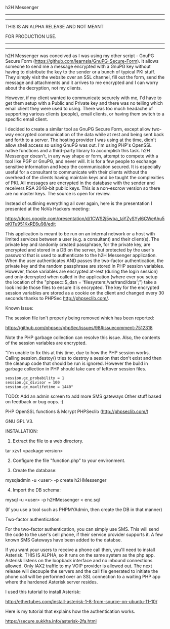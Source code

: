 h2H Messenger

***************************************
***************************************

THIS IS AN ALPHA RELEASE AND NOT MEANT

FOR PRODUCTION USE.

***************************************
***************************************
h2H Messenger was conceived as I was using my other script - GnuPG Secure Form (https://github.com/learnsia/GnuPG-Secure-Form).  It allows someone to send me a message encrypted with a GnuPG key without having to distribute the key to the sender or a bunch of typical PKI stuff.  They simply visit the website over an SSL channel, fill out the form, send the message and attachments and it arrives to me encrypted and I can worry about the decryption, not my clients.

However, if my client wanted to communicate securely with me, I'd have to get them setup with a Public and Private key and there was no telling which email client they were used to using.  There was too much headache of supporting various clients (people), email clients, or having them switch to a specific email client.

I decided to create a similar tool as GnuPG Secure Form, except allow two-way encrypted communication of the data while at rest and being sent back and forth to a server.  The hosting provider I was using at the time, didn't allow shell access so using GnuPG was out.  I'm using PHP's OpenSSL native functions and a third-party library to accomplish this task.  h2H Messenger doesn't, in any way shape or form, attempt to compete with a tool like PGP or GnuPG, and never will.  It is for a few people to exchange sensitive information and keep the communication secured.  It is especially useful for a consultant to communicate with their clients without the overhead of the clients having maintain keys and be taught the complexities of PKI.  All messages are encrypted in the database with the sender and receivers RSA 2048-bit public keys.  This is a non-escrow version so there are no master keys.  The source is open for review.

Instead of outlining everything all over again, here is the presentation I presented at the NoVa Hackers meeting:

https://docs.google.com/presentation/d/1CWS2j5wba_taYZySYyl6CWeAhu5pKITu951KxRE6u98/edit

This application is meant to be run on an internal network or a host with limited services between a user (e.g. a consultant) and their client(s).  The private key and randomly created passphrase, for the private key, are encrypted and stored in a DB on the server, but protected by the user's password that is used to authenticate to the h2H Messenger application.  When the user authenticates AND passes the two-factor authentication, the private key and the random passphrase are stored in PHP session variables.  However, those variables are encrypted at-rest (during the login session) and only decrypted when called in the application (where ever you setup the location of the "phpsec::$_dsn = 'filesystem:/var/rand/data';") take a look inside those files to ensure it is encrypted.  The key for the encrypted session variables are stored as a cookie on the client and changed every 30 seconds thanks to PHPSec http://phpseclib.com/.

Known Issue:

The session file isn't properly being removed which has been reported:

https://github.com/phpsec/phpSec/issues/98#issuecomment-7512318

Note the PHP garbage collection can resolve this issue.  Also, the contents of the session variables are encrypted.

"I'm unable to fix this at this time, due to how the PHP session works. Calling session_destoy() tries to destroy a session that don't exist and then the cleanup code that should be run is ignored. However the build in garbage collection in PHP should take care of leftover session files.

    session.gc_probability = 1
    session.gc_divisor = 100
    session.gc_maxlifetime = 1440"


TODO: Add an admin screen to add more SMS gateways
Other stuff based on feedback or bug oops. :)

PHP OpenSSL functions & Mcrypt
PHPSeclib (http://phpseclib.com/)

GNU GPL V3.

INSTALLATION:

1. Extract the file to a web directory.

 tar xzvf &lt;package version>

2. Configure the file "function.php" to your environment.

3. Create the database:

  mysqladmin -u &lt;user> -p create h2HMessenger

4. Import the DB schema:

  mysql -u &lt;user> -p h2HMessenger < enc.sql

  (If you use a tool such as PHPMYAdmin, then create the DB in that manner)

Two-factor authentication:

For the two-factor authentication, you can simply use SMS.  This will send the code to the user's cell phone, if their service provider supports it.  A few known SMS Gateways have been added to the databse.

If you want your users to receive a phone call then, you'll need to install Asterisk.  THIS IS ALPHA, so it runs on the same system as the php app.  Asterisk listens on the loopback interface and no inbound connections allowed.  Only IAX2 traffic to my VOIP provider is allowed out.  The next release will decouple the servers and the call file generated to initiate the phone call will be performed over an SSL connection to a waiting PHP app where the hardened Asterisk server resides.

I used this tutorial to install Asterisk:

http://ethertubes.com/install-asterisk-1-8-from-source-on-ubuntu-11-10/

Here is my tutorial that explains how the authentication works.

https://secure.sukkha.info/asterisk-2fa.html


